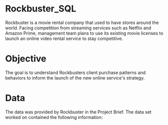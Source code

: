 # Rockbuster_SQL
Rockbuster is a movie rental company that used to have stores around the world. Facing competition from streaming services such as Netflix and Amazon Prime, management team plans to use its existing movie licenses to launch an online video rental service to stay competitive.

# Objective 
The goal is to understand Rockbusters client purchase patterns and behaviors to inform the launch of the new online service's strategy. 

# Data
The data was provided by Rockbuster in the Project Brief. The data set worked on contained the following information:
